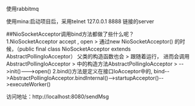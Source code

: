 

使用rabbitmq

使用mina:启动项目后，采用telnet 127.0.0.1 8888 链接的server


	  
##NioSocketAcceptor调用bind方法都做了些什么呢？	  
	  1.NioSocketAcceptor accept , open
	  		> 通过new NioSocketAcceptor() 的时候，（public final class NioSocketAcceptor extends AbstractPollingIoAcceptor） 父类的构造函数也会
	  		> 跟随着运行， 进而会调用AbstractPollingIoAcceptor 
	  		> 中的构造方法AbstractPollingIoAcceptor
	  		> -->init()--->open()
	  2.bind()方法是定义在接口IoAcceptor中的,
	  		bind-->AbstractPollingIoAcceptor.bindInternal()-->startupAcceptor()-->executeWorker()
	  		
	  		
	  		
访问地址：http://localhost:8080/sendMsg	  		
	  
	 

